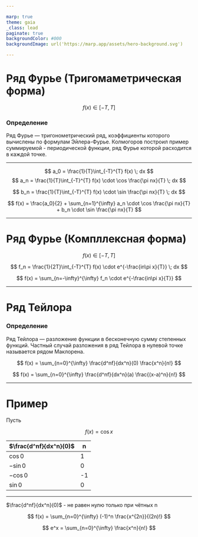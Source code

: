 ```yaml
---

marp: true
theme: gaia
_class: lead
paginate: true
backgroundColor: #000
backgroundImage: url('https://marp.app/assets/hero-background.svg')

---
```

# Ряд Фурье (Тригомаметрическая форма)

$$ f(x) \in [-T,T] $$
### Определение

Ряд Фурье — тригонометрический ряд, коэффициенты которого вычислены по формулам Эйлера-Фурье. Колмогоров построил пример суммируемой - периодической функции, ряд Фурье которой расходится в каждой точке.

---

$$ a_0 = \frac{1}{T}\int_{-T}^{T} f(x) \; dx $$
$$ a_n = \frac{1}{T}\int_{-T}^{T} f(x) \cdot \cos \frac{\pi nx}{T} \; dx $$

$$ b_n = \frac{1}{T}\int_{-T}^{T} f(x) \cdot \sin \frac{\pi nx}{T} \; dx $$

$$ f(x) = \frac{a_0}{2} + \sum_{n=1}^{\infty} a_n \cdot \cos \frac{\pi nx}{T} + b_n \cdot \sin \frac{\pi nx}{T}  $$

---

# Ряд Фурье (Компллексная форма)

$$ f(x) \in [-T,T] $$

$$ f_n = \frac{1}{2T}\int_{-T}^{T} f(x) \cdot e^{-\frac{in\pi x}{T}} \; dx $$

$$ f(x) = \sum_{n=-\infty}^{\infty} f_n \cdot e^{-\frac{in\pi x}{T}} $$

---

# Ряд Тейлора

### Определение

Ряд Тейлора — разложение функции в бесконечную сумму степенных функций. Частный случай разложения в ряд Тейлора в нулевой точке называется рядом Маклорена.

$$ f(x) = \sum_{n=0}^{\infty} \frac{d^nf}{dx^n}(0) \frac{x^n}{n!} $$

$$ f(x) = \sum_{n=0}^{\infty} \frac{d^nf}{dx^n}(a) \frac{(x-a)^n}{n!} $$

---

# Пример
Пусть

$$ f(x) = \cos x $$

| $\frac{d^nf}{dx^n}(0)$ | n |
|---|---|
|$\cos 0$ | 1 |
|$-\sin 0$ | 0 |
|$-\cos 0$ | -1 |
|$\sin 0$ | 0 |

---

$\frac{d^nf}{dx^n}(0)$ - не равен нулю только при чётных n

$$ f(x) = \sum_{n=0}^{\infty} (-1)^n \frac{x^{2n}}{(2n)!} $$

$$ e^x = \sum_{n=0}^{\infty} \frac{x^n}{n!} $$